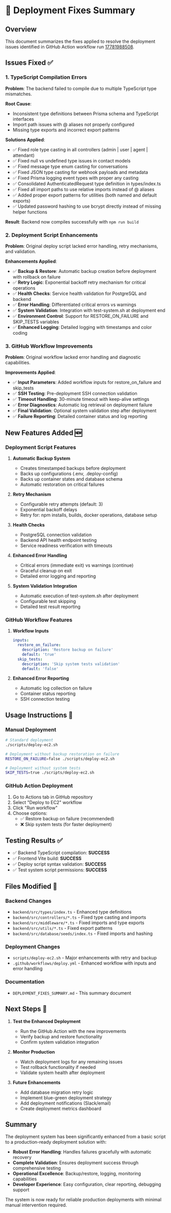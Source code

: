 # 🚀 Deployment Fixes Summary

## Overview
This document summarizes the fixes applied to resolve the deployment issues identified in GitHub Action workflow run [17781988508](https://github.com/Joaopedrozoe/viainfra/actions/runs/17781988508/job/50542585783).

## Issues Fixed ✅

### 1. TypeScript Compilation Errors
**Problem**: The backend failed to compile due to multiple TypeScript type mismatches.

**Root Cause**: 
- Inconsistent type definitions between Prisma schema and TypeScript interfaces
- Import path issues with @ aliases not properly configured
- Missing type exports and incorrect export patterns

**Solutions Applied**:
- ✅ Fixed role type casting in all controllers (admin | user | agent | attendant)
- ✅ Fixed null vs undefined type issues in contact models
- ✅ Fixed message type enum casting for conversations
- ✅ Fixed JSON type casting for webhook payloads and metadata
- ✅ Fixed Prisma logging event types with proper any casting
- ✅ Consolidated AuthenticatedRequest type definition in types/index.ts
- ✅ Fixed all import paths to use relative imports instead of @ aliases
- ✅ Added proper export patterns for utilities (both named and default exports)
- ✅ Updated password hashing to use bcrypt directly instead of missing helper functions

**Result**: Backend now compiles successfully with `npm run build`

### 2. Deployment Script Enhancements
**Problem**: Original deploy script lacked error handling, retry mechanisms, and validation.

**Enhancements Applied**:
- ✅ **Backup & Restore**: Automatic backup creation before deployment with rollback on failure
- ✅ **Retry Logic**: Exponential backoff retry mechanism for critical operations
- ✅ **Health Checks**: Service health validation for PostgreSQL and backend
- ✅ **Error Handling**: Differentiated critical errors vs warnings
- ✅ **System Validation**: Integration with test-system.sh at deployment end
- ✅ **Environment Control**: Support for RESTORE_ON_FAILURE and SKIP_TESTS variables
- ✅ **Enhanced Logging**: Detailed logging with timestamps and color coding

### 3. GitHub Workflow Improvements
**Problem**: Original workflow lacked error handling and diagnostic capabilities.

**Improvements Applied**:
- ✅ **Input Parameters**: Added workflow inputs for restore_on_failure and skip_tests
- ✅ **SSH Testing**: Pre-deployment SSH connection validation
- ✅ **Timeout Handling**: 30-minute timeout with keep-alive settings
- ✅ **Error Diagnostics**: Automatic log retrieval on deployment failure
- ✅ **Final Validation**: Optional system validation step after deployment
- ✅ **Failure Reporting**: Detailed container status and log reporting

## New Features Added 🆕

### Deployment Script Features
1. **Automatic Backup System**
   - Creates timestamped backups before deployment
   - Backs up configurations (.env, .deploy-config)
   - Backs up container states and database schema
   - Automatic restoration on critical failures

2. **Retry Mechanism**
   - Configurable retry attempts (default: 3)
   - Exponential backoff delays
   - Retry for: npm installs, builds, docker operations, database setup

3. **Health Checks**
   - PostgreSQL connection validation
   - Backend API health endpoint testing
   - Service readiness verification with timeouts

4. **Enhanced Error Handling**
   - Critical errors (immediate exit) vs warnings (continue)
   - Graceful cleanup on exit
   - Detailed error logging and reporting

5. **System Validation Integration**
   - Automatic execution of test-system.sh after deployment
   - Configurable test skipping
   - Detailed test result reporting

### GitHub Workflow Features
1. **Workflow Inputs**
   ```yaml
   inputs:
     restore_on_failure:
       description: 'Restore backup on failure'
       default: 'true'
     skip_tests:
       description: 'Skip system tests validation'
       default: 'false'
   ```

2. **Enhanced Error Reporting**
   - Automatic log collection on failure
   - Container status reporting
   - SSH connection testing

## Usage Instructions 📖

### Manual Deployment
```bash
# Standard deployment
./scripts/deploy-ec2.sh

# Deployment without backup restoration on failure
RESTORE_ON_FAILURE=false ./scripts/deploy-ec2.sh

# Deployment without system tests
SKIP_TESTS=true ./scripts/deploy-ec2.sh
```

### GitHub Action Deployment
1. Go to Actions tab in GitHub repository
2. Select "Deploy to EC2" workflow
3. Click "Run workflow"
4. Choose options:
   - ✅ Restore backup on failure (recommended)
   - ❌ Skip system tests (for faster deployment)

## Testing Results ✅

- ✅ Backend TypeScript compilation: **SUCCESS**
- ✅ Frontend Vite build: **SUCCESS**
- ✅ Deploy script syntax validation: **SUCCESS**
- ✅ Test system script permissions: **SUCCESS**

## Files Modified 📝

### Backend Changes
- `backend/src/types/index.ts` - Enhanced type definitions
- `backend/src/controllers/*.ts` - Fixed type casting and imports
- `backend/src/middleware/*.ts` - Fixed imports and type exports
- `backend/src/utils/*.ts` - Fixed export patterns
- `backend/src/database/seeds/index.ts` - Fixed imports and hashing

### Deployment Changes
- `scripts/deploy-ec2.sh` - Major enhancements with retry and backup
- `.github/workflows/deploy.yml` - Enhanced workflow with inputs and error handling

### Documentation
- `DEPLOYMENT_FIXES_SUMMARY.md` - This summary document

## Next Steps 🔄

1. **Test the Enhanced Deployment**
   - Run the GitHub Action with the new improvements
   - Verify backup and restore functionality
   - Confirm system validation integration

2. **Monitor Production**
   - Watch deployment logs for any remaining issues
   - Test rollback functionality if needed
   - Validate system health after deployment

3. **Future Enhancements**
   - Add database migration retry logic
   - Implement blue-green deployment strategy
   - Add deployment notifications (Slack/email)
   - Create deployment metrics dashboard

## Summary

The deployment system has been significantly enhanced from a basic script to a production-ready deployment solution with:

- **Robust Error Handling**: Handles failures gracefully with automatic recovery
- **Complete Validation**: Ensures deployment success through comprehensive testing
- **Operational Excellence**: Backup/restore, logging, monitoring capabilities
- **Developer Experience**: Easy configuration, clear reporting, debugging support

The system is now ready for reliable production deployments with minimal manual intervention required.